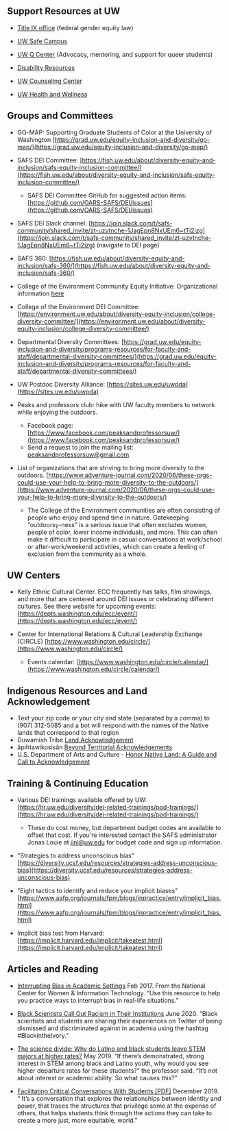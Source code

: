 ## Support Resources at UW

- [Title IX office](https://compliance.uw.edu/titleIX) (federal gender equity law)

- [UW Safe Campus](https://depts.washington.edu/safecamp/)

- [UW Q Center](https://sites.uw.edu/qcenter) (Advocacy, mentoring, and support for queer students)

- [Disability Resources](http://depts.washington.edu/uwdrs/)

- [UW Counseling Center](http://www.washington.edu/counseling/)

- [UW Health and Wellness](https://wellbeing.uw.edu/topic/mental-health/)

## Groups and Committees

- GO-MAP: Supporting Graduate Students of Color at the University of Washington [https://grad.uw.edu/equity-inclusion-and-diversity/go-map/](https://grad.uw.edu/equity-inclusion-and-diversity/go-map/)

- SAFS DEI Committee: [https://fish.uw.edu/about/diversity-equity-and-inclusion/safs-equity-inclusion-committee/](https://fish.uw.edu/about/diversity-equity-and-inclusion/safs-equity-inclusion-committee/)
     - SAFS DEI Committee GitHub for suggested action items: [https://github.com/OARS-SAFS/DEI/issues](https://github.com/OARS-SAFS/DEI/issues)

- SAFS DEI Slack channel: [https://join.slack.com/t/safs-community/shared_invite/zt-uzytnche-1JagEpn8NxUEm6~tTi2izg](https://join.slack.com/t/safs-community/shared_invite/zt-uzytnche-1JagEpn8NxUEm6~tTi2izg) (navigate to DEI page) 

- SAFS 360: [https://fish.uw.edu/about/diversity-equity-and-inclusion/safs-360/](https://fish.uw.edu/about/diversity-equity-and-inclusion/safs-360/)

- College of the Environment Community Equity Initiative: Organizational information [here](https://huskylink.washington.edu/organization/cei) 

- College of the Environment DEI Committee: [https://environment.uw.edu/about/diversity-equity-inclusion/college-diversity-committee/](https://environment.uw.edu/about/diversity-equity-inclusion/college-diversity-committee/)

- Departmental Diversity Committees:
[https://grad.uw.edu/equity-inclusion-and-diversity/programs-resources/for-faculty-and-staff/departmental-diversity-committees/](https://grad.uw.edu/equity-inclusion-and-diversity/programs-resources/for-faculty-and-staff/departmental-diversity-committees/)

- UW Postdoc Diversity Alliance: [https://sites.uw.edu/uwpda](https://sites.uw.edu/uwpda)

- Peaks and professors club: hike with UW faculty members to network while enjoying the outdoors.
     - Facebook page: [https://www.facebook.com/peaksandprofessorsuw/](https://www.facebook.com/peaksandprofessorsuw/)
     - Send a request to join the mailing list: <peaksandprofessorsuw@gmail.com>

- List of organizations that are striving to bring more diversity to the outdoors. [https://www.adventure-journal.com/2020/06/these-orgs-could-use-your-help-to-bring-more-diversity-to-the-outdoors/](https://www.adventure-journal.com/2020/06/these-orgs-could-use-your-help-to-bring-more-diversity-to-the-outdoors/)
     - The College of the Environment communities are often consisting of people who enjoy and spend time in nature. Gatekeeping “outdoorsy-ness” is a serious issue that often excludes women, people of color, lower income individuals, and more. This can often make it difficult to participate in casual conversations at work/school or after-work/weekend activities, which can create a feeling of exclusion from the community as a whole.

## UW Centers

- Kelly Ethnic Cultural Center. ECC frequently has talks, film showings, and more that are centered around DEI issues or celebrating different cultures. See there website for upcoming events: [https://depts.washington.edu/ecc/event/](https://depts.washington.edu/ecc/event/)

- Center for International Relations & Cultural Leadership Exchange (CIRCLE) [https://www.washington.edu/circle/](https://www.washington.edu/circle/)
     - Events calendar: [https://www.washington.edu/circle/calendar/](https://www.washington.edu/circle/calendar/)

## Indigenous Resources and Land Acknowledgement
- Text your zip code or your city and state (separated by a comma) to (907) 312-5085 and a bot will respond with the names of the Native lands that correspond to that region
- Duwamish Tribe [Land Acknowledgement](https://www.duwamishtribe.org/land-acknowledgement)
- âpihtawikosisân [Beyond Territorial Acknowledgements](https://apihtawikosisan.com/2016/09/beyond-territorial-acknowledgments/)
- U.S. Department of Arts and Culture - [Honor Native Land: 
A Guide and Call to Acknowledgement](https://usdac.us/nativeland)

## Training & Continuing Education

- Various DEI trainings available offered by UW:  [https://hr.uw.edu/diversity/dei-related-trainings/pod-trainings/](https://hr.uw.edu/diversity/dei-related-trainings/pod-trainings/)
     - These do cost money, but department budget codes are available to offset that cost. If you're interested contact the SAFS administrator Jonas Louie at <jinl@uw.edu> for budget code and sign up information.

- "Strategies to address unconscious bias" [https://diversity.ucsf.edu/resources/strategies-address-unconscious-bias](https://diversity.ucsf.edu/resources/strategies-address-unconscious-bias)

- "Eight tactics to identify and reduce your implicit biases" [https://www.aafp.org/journals/fpm/blogs/inpractice/entry/implicit_bias.html](https://www.aafp.org/journals/fpm/blogs/inpractice/entry/implicit_bias.html)

- Implicit bias test from Harvard: [https://implicit.harvard.edu/implicit/takeatest.html](https://implicit.harvard.edu/implicit/takeatest.html)

## Articles and Reading

- [Interrupting Bias in Academic Settings](https://ncwit.org/resource/biasacademic/) Feb 2017. From the National Center for Women & Information Technology. “Use this resource to help you practice ways to interrupt bias in real-life situations."

- [Black Scientists Call Out Racism in Their Institutions](https://www.theverge.com/21286924/science-racism-strike-stem-black-lives-matter-protests) June 2020. “Black scientists and students are sharing their experiences on Twitter of being dismissed and discriminated against in academia using the hashtag #BlackintheIvory.”

- [The science divide: Why do Latino and black students leave STEM majors at higher rates?](https://www.washingtonpost.com/local/education/the-science-divide-why-do-latino-and-black-students-leave-stem-majors-at-higher-rates/2019/05/03/e386d318-4b32-11e9-93d0-64dbcf38ba41_story.html) May 2019. “If there’s demonstrated, strong interest in STEM among black and Latino youth, why would you see higher departure rates for these students?” the professor said. “It’s not about interest or academic ability. So what causes this?”

- [Facilitating Critical Conversations With Students [PDF]](https://www.tolerance.org/sites/default/files/2019-12/TT-Lets-Talk-December-2019.pdf) December 2019. “ It’s a conversation that explores the relationships between identity and power, that traces the structures that privilege some at the
expense of others, that helps students think through the actions they can
take to create a more just, more equitable, world.”
